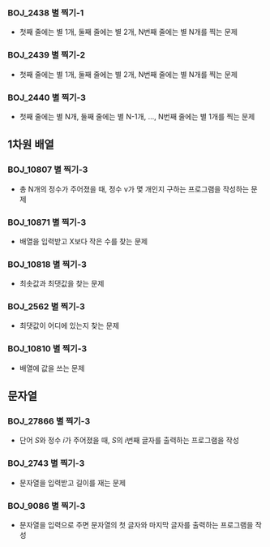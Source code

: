 ### BOJ_2438 별 찍기-1
- 첫째 줄에는 별 1개, 둘째 줄에는 별 2개, N번째 줄에는 별 N개를 찍는 문제
### BOJ_2439 별 찍기-2
- 첫째 줄에는 별 1개, 둘째 줄에는 별 2개, N번째 줄에는 별 N개를 찍는 문제
### BOJ_2440 별 찍기-3
- 첫째 줄에는 별 N개, 둘째 줄에는 별 N-1개, ..., N번째 줄에는 별 1개를 찍는 문제


## 1차원 배열
### BOJ_10807 별 찍기-3
- 총 N개의 정수가 주어졌을 때, 정수 v가 몇 개인지 구하는 프로그램을 작성하는 문제
### BOJ_10871 별 찍기-3
- 배열을 입력받고 X보다 작은 수를 찾는 문제
### BOJ_10818 별 찍기-3
- 최솟값과 최댓값을 찾는 문제
### BOJ_2562 별 찍기-3
- 최댓값이 어디에 있는지 찾는 문제
### BOJ_10810 별 찍기-3
- 배열에 값을 쓰는 문제

## 문자열
### BOJ_27866 별 찍기-3
- 단어 
$S$와 정수 
$i$가 주어졌을 때, 
$S$의 
$i$번째 글자를 출력하는 프로그램을 작성
### BOJ_2743 별 찍기-3
- 문자열을 입력받고 길이를 재는 문제
### BOJ_9086 별 찍기-3
- 문자열을 입력으로 주면 문자열의 첫 글자와 마지막 글자를 출력하는 프로그램을 작성
